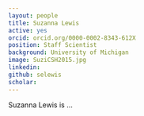 ```yaml
---
layout: people
title: Suzanna Lewis
active: yes
orcid: orcid.org/0000-0002-8343-612X
position: Staff Scientist
background: University of Michigan
image: SuziCSH2015.jpg
linkedin: 
github: selewis
scholar: 
---
```


Suzanna Lewis is ...

